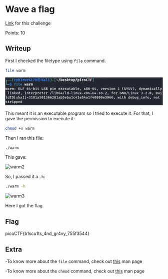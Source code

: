 # Wave a flag
[Link](https://play.picoctf.org/practice/challenge/170?category=5&page=1) for this challenge

Points: 10

## Writeup
First I checked the filetype using `file` command.
```bash
file warm
```

![warm1.png](Images/warm1.png)

This meant it is an executable program so I tried to execute it. For that, I gave the permission to execute it:
```bash
chmod +x warm
```

Then I ran this file:
```bash
./warm
```
This gave:

![warm2](warm2.png)

So, I passed it a `-h`:
```bash
./warm -h
```

![warm3](warm3.png)

Here I got the flag.

## Flag
picoCTF{b1scu1ts_4nd_gr4vy_755f3544}

## Extra
-To know more about the `file` command, check out [this](https://www.man7.org/linux/man-pages/man1/file.1.html) man page

-To know more about the `chmod` command, check out [this](https://man7.org/linux/man-pages/man1/chmod.1.html) man page
